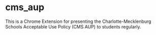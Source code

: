 # cms_aup
This is a Chrome Extension for presenting the Charlotte-Mecklenburg Schools Acceptable Use Policy (CMS AUP) to students regularly.

